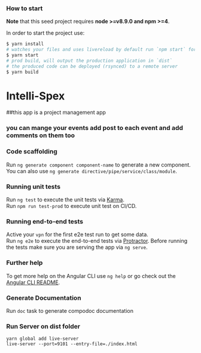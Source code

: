 ### How to start

**Note** that this seed project requires **node >=v8.9.0 and npm >=4**.

In order to start the project use:

```bash
$ yarn install
# watches your files and uses livereload by default run `npm start` for a dev server. Navigate to `http://localhost:4200/`. The app will automatically reload if you change any of the source files.
$ yarn start
# prod build, will output the production application in `dist`
# the produced code can be deployed (rsynced) to a remote server
$ yarn build
```
# Intelli-Spex
##this app is a project management app

### you can mange your events add post to each event and add comments on them too


### Code scaffolding

Run `ng generate component component-name` to generate a new component. You can also use `ng generate directive/pipe/service/class/module`.

### Running unit tests

Run `ng test` to execute the unit tests via [Karma](https://karma-runner.github.io).<br>
Run `npm run test-prod` to execute unit test on CI/CD.

### Running end-to-end tests
Active your `vpn` for the first e2e test run to get some data.<br>
Run `ng e2e` to execute the end-to-end tests via [Protractor](http://www.protractortest.org/).
Before running the tests make sure you are serving the app via `ng serve`.

### Further help

To get more help on the Angular CLI use `ng help` or go check out the [Angular CLI README](https://github.com/angular/angular-cli/blob/master/README.md).

### Generate Documentation

Run `doc` task to generate compodoc documentation

### Run Server on dist folder
`yarn global add live-server`
<br>
`live-server --port=9101 --entry-file=./index.html`
